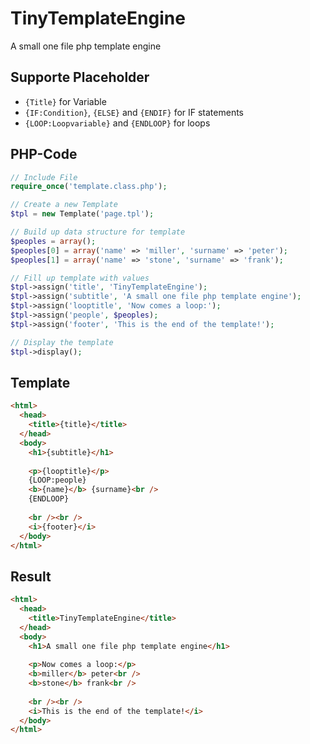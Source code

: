 TinyTemplateEngine
==================

A small one file php template engine

## Supporte Placeholder
* ```{Title}``` for Variable
* ```{IF:Condition}```, ```{ELSE}``` and ```{ENDIF}``` for IF statements
* ```{LOOP:Loopvariable}``` and ```{ENDLOOP}``` for loops

## PHP-Code
```php
// Include File
require_once('template.class.php');

// Create a new Template
$tpl = new Template('page.tpl');

// Build up data structure for template
$peoples = array();
$peoples[0] = array('name' => 'miller', 'surname' => 'peter');
$peoples[1] = array('name' => 'stone', 'surname' => 'frank');

// Fill up template with values
$tpl->assign('title', 'TinyTemplateEngine');
$tpl->assign('subtitle', 'A small one file php template engine');
$tpl->assign('looptitle', 'Now comes a loop:');
$tpl->assign('people', $peoples);
$tpl->assign('footer', 'This is the end of the template!');

// Display the template
$tpl->display();
```

## Template
```html
<html>
  <head>
    <title>{title}</title>
  </head>
  <body>
    <h1>{subtitle}</h1>
    
    <p>{looptitle}</p>
    {LOOP:people}
    <b>{name}</b> {surname}<br />
    {ENDLOOP}
    
    <br /><br />
    <i>{footer}</i>
  </body>
</html>
```

## Result
```html
<html>
  <head>
    <title>TinyTemplateEngine</title>
  </head>
  <body>
    <h1>A small one file php template engine</h1>
    
    <p>Now comes a loop:</p>
    <b>miller</b> peter<br />
    <b>stone</b> frank<br />
    
    <br /><br />
    <i>This is the end of the template!</i>
  </body>
</html>
```
